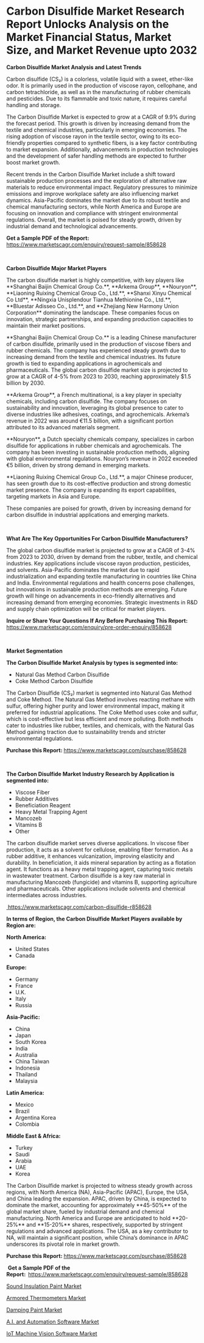 <p><h1>Carbon Disulfide Market Research Report Unlocks Analysis on the Market Financial Status, Market Size, and Market Revenue upto 2032</h1></p><p><strong>Carbon Disulfide Market Analysis and Latest Trends</strong></p>
<p><p>Carbon disulfide (CS₂) is a colorless, volatile liquid with a sweet, ether-like odor. It is primarily used in the production of viscose rayon, cellophane, and carbon tetrachloride, as well as in the manufacturing of rubber chemicals and pesticides. Due to its flammable and toxic nature, it requires careful handling and storage.</p><p>The Carbon Disulfide Market is expected to grow at a CAGR of 9.9% during the forecast period. This growth is driven by increasing demand from the textile and chemical industries, particularly in emerging economies. The rising adoption of viscose rayon in the textile sector, owing to its eco-friendly properties compared to synthetic fibers, is a key factor contributing to market expansion. Additionally, advancements in production technologies and the development of safer handling methods are expected to further boost market growth.</p><p>Recent trends in the Carbon Disulfide Market include a shift toward sustainable production processes and the exploration of alternative raw materials to reduce environmental impact. Regulatory pressures to minimize emissions and improve workplace safety are also influencing market dynamics. Asia-Pacific dominates the market due to its robust textile and chemical manufacturing sectors, while North America and Europe are focusing on innovation and compliance with stringent environmental regulations. Overall, the market is poised for steady growth, driven by industrial demand and technological advancements.</p></p>
<p><strong>Get a Sample PDF of the Report:&nbsp;</strong> <a href="https://www.marketscagr.com/enquiry/request-sample/858628?utm_campaign=1944&utm_medium=2&utm_source=Github&utm_content=ia&utm_term=25012025&utm_id=carbon-disulfide">https://www.marketscagr.com/enquiry/request-sample/858628</a></p>
<p>&nbsp;</p>
<p><strong>Carbon Disulfide Major Market Players</strong></p>
<p><p>The carbon disulfide market is highly competitive, with key players like **Shanghai Baijin Chemical Group Co.**, **Arkema Group**, **Nouryon**, **Liaoning Ruixing Chemical Group Co., Ltd.**, **Shanxi Xinyu Chemical Co Ltd**, **Ningxia Unisplendour Tianhua Methionine Co., Ltd.**, **Bluestar Adisseo Co., Ltd.**, and **Zhejiang New Harmony Union Corporation** dominating the landscape. These companies focus on innovation, strategic partnerships, and expanding production capacities to maintain their market positions.</p><p>**Shanghai Baijin Chemical Group Co.** is a leading Chinese manufacturer of carbon disulfide, primarily used in the production of viscose fibers and rubber chemicals. The company has experienced steady growth due to increasing demand from the textile and chemical industries. Its future growth is tied to expanding applications in agrochemicals and pharmaceuticals. The global carbon disulfide market size is projected to grow at a CAGR of 4-5% from 2023 to 2030, reaching approximately $1.5 billion by 2030.</p><p>**Arkema Group**, a French multinational, is a key player in specialty chemicals, including carbon disulfide. The company focuses on sustainability and innovation, leveraging its global presence to cater to diverse industries like adhesives, coatings, and agrochemicals. Arkema’s revenue in 2022 was around €11.5 billion, with a significant portion attributed to its advanced materials segment.</p><p>**Nouryon**, a Dutch specialty chemicals company, specializes in carbon disulfide for applications in rubber chemicals and agrochemicals. The company has been investing in sustainable production methods, aligning with global environmental regulations. Nouryon’s revenue in 2022 exceeded €5 billion, driven by strong demand in emerging markets.</p><p>**Liaoning Ruixing Chemical Group Co., Ltd.**, a major Chinese producer, has seen growth due to its cost-effective production and strong domestic market presence. The company is expanding its export capabilities, targeting markets in Asia and Europe.</p><p>These companies are poised for growth, driven by increasing demand for carbon disulfide in industrial applications and emerging markets.</p></p>
<p>&nbsp;</p>
<p><strong>What Are The Key Opportunities For Carbon Disulfide Manufacturers?</strong></p>
<p><p>The global carbon disulfide market is projected to grow at a CAGR of 3-4% from 2023 to 2030, driven by demand from the rubber, textile, and chemical industries. Key applications include viscose rayon production, pesticides, and solvents. Asia-Pacific dominates the market due to rapid industrialization and expanding textile manufacturing in countries like China and India. Environmental regulations and health concerns pose challenges, but innovations in sustainable production methods are emerging. Future growth will hinge on advancements in eco-friendly alternatives and increasing demand from emerging economies. Strategic investments in R&D and supply chain optimization will be critical for market players.</p></p>
<p><strong>Inquire or Share Your Questions If Any Before Purchasing This Report:</strong> <a href="https://www.marketscagr.com/enquiry/pre-order-enquiry/858628?utm_campaign=1944&utm_medium=2&utm_source=Github&utm_content=ia&utm_term=25012025&utm_id=carbon-disulfide">https://www.marketscagr.com/enquiry/pre-order-enquiry/858628</a></p>
<p>&nbsp;</p>
<p><strong>Market Segmentation</strong></p>
<p><strong>The Carbon Disulfide Market Analysis by types is segmented into:</strong></p>
<p><ul><li>Natural Gas Method Carbon Disulfide</li><li>Coke Method Carbon Disulfide</li></ul></p>
<p><p>The Carbon Disulfide (CS₂) market is segmented into Natural Gas Method and Coke Method. The Natural Gas Method involves reacting methane with sulfur, offering higher purity and lower environmental impact, making it preferred for industrial applications. The Coke Method uses coke and sulfur, which is cost-effective but less efficient and more polluting. Both methods cater to industries like rubber, textiles, and chemicals, with the Natural Gas Method gaining traction due to sustainability trends and stricter environmental regulations.</p></p>
<p><strong>Purchase this Report:&nbsp;</strong><a href="https://www.marketscagr.com/purchase/858628?utm_campaign=1944&utm_medium=2&utm_source=Github&utm_content=ia&utm_term=25012025&utm_id=carbon-disulfide">https://www.marketscagr.com/purchase/858628</a></p>
<p>&nbsp;</p>
<p><strong>The Carbon Disulfide Market Industry Research by Application is segmented into:</strong></p>
<p><ul><li>Viscose Fiber</li><li>Rubber Additives</li><li>Beneficiation Reagent</li><li>Heavy Metal Trapping Agent</li><li>Mancozeb</li><li>Vitamins B</li><li>Other</li></ul></p>
<p><p>The carbon disulfide market serves diverse applications. In viscose fiber production, it acts as a solvent for cellulose, enabling fiber formation. As a rubber additive, it enhances vulcanization, improving elasticity and durability. In beneficiation, it aids mineral separation by acting as a flotation agent. It functions as a heavy metal trapping agent, capturing toxic metals in wastewater treatment. Carbon disulfide is a key raw material in manufacturing Mancozeb (fungicide) and vitamins B, supporting agriculture and pharmaceuticals. Other applications include solvents and chemical intermediates across industries.</p></p>
<p><a href="https://www.marketscagr.com/carbon-disulfide-r858628?utm_campaign=1944&utm_medium=2&utm_source=Github&utm_content=ia&utm_term=25012025&utm_id=carbon-disulfide">&nbsp;https://www.marketscagr.com/carbon-disulfide-r858628</a></p>
<p><strong>In terms of Region, the Carbon Disulfide Market Players available by Region are:</strong></p>
<p>
    <p> <strong> North America: </strong>
        <ul>
            <li>United States</li>
            <li>Canada</li>
        </ul>
        </p> 
    <p> <strong> Europe: </strong>
        <ul>
            <li>Germany</li>
            <li>France</li>
            <li>U.K.</li>
            <li>Italy</li>
            <li>Russia</li>
        </ul>
        </p> 
    <p> <strong> Asia-Pacific: </strong>
        <ul>
            <li>China</li>
            <li>Japan</li>
            <li>South Korea</li>
            <li>India</li>
            <li>Australia</li>
            <li>China Taiwan</li>
            <li>Indonesia</li>
            <li>Thailand</li>
            <li>Malaysia</li>
        </ul>
        </p> 
    <p> <strong> Latin America: </strong>
        <ul>
            <li>Mexico</li>
            <li>Brazil</li>
            <li>Argentina Korea</li>
            <li>Colombia</li>
        </ul>
        </p> 
    <p> <strong> Middle East & Africa: </strong>
        <ul>
            <li>Turkey</li>
            <li>Saudi</li>
            <li>Arabia</li>
            <li>UAE</li>
            <li>Korea</li>
        </ul>
    </p>
    </p>
<p><p>The Carbon Disulfide market is projected to witness steady growth across regions, with North America (NA), Asia-Pacific (APAC), Europe, the USA, and China leading the expansion. APAC, driven by China, is expected to dominate the market, accounting for approximately **45-50%** of the global market share, fueled by industrial demand and chemical manufacturing. North America and Europe are anticipated to hold **20-25%** and **15-20%** shares, respectively, supported by stringent regulations and advanced applications. The USA, as a key contributor to NA, will maintain a significant position, while China’s dominance in APAC underscores its pivotal role in market growth.</p></p>
<p><strong>Purchase this Report: </strong><a href="https://www.marketscagr.com/purchase/858628?utm_campaign=1944&utm_medium=2&utm_source=Github&utm_content=ia&utm_term=25012025&utm_id=carbon-disulfide">https://www.marketscagr.com/purchase/858628</a></p>
<p>&nbsp;<strong>Get a Sample PDF of the Report:&nbsp;&nbsp;</strong><a href="https://www.marketscagr.com/enquiry/request-sample/858628?utm_campaign=1944&utm_medium=2&utm_source=Github&utm_content=ia&utm_term=25012025&utm_id=carbon-disulfide">https://www.marketscagr.com/enquiry/request-sample/858628</a></p>
<p><strong></strong></p>
<p><p><a href="https://github.com/ahmalaloanne/Market-Research-Report-List-1/blob/main/sound-insulation-paint-market.md?utm_campaign=1944&utm_medium=2&utm_source=Github&utm_content=ia&utm_term=25012025&utm_id=carbon-disulfide">Sound Insulation Paint Market</a></p><p><a href="https://www.linkedin.com/pulse/forecasts-growth-opportunities-armored-thermometers-industry-xzppf?utm_campaign=1944&utm_medium=2&utm_source=Github&utm_content=ia&utm_term=25012025&utm_id=carbon-disulfide">Armored Thermometers Market</a></p><p><a href="https://github.com/peddicehle/Market-Research-Report-List-1/blob/main/damping-paint-market.md?utm_campaign=1944&utm_medium=2&utm_source=Github&utm_content=ia&utm_term=25012025&utm_id=carbon-disulfide">Damping Paint Market</a></p><p><a href="https://www.linkedin.com/pulse/analyzing-historical-growth-trends-driversof-ai-automation-software-ewrkf?utm_campaign=1944&utm_medium=2&utm_source=Github&utm_content=ia&utm_term=25012025&utm_id=carbon-disulfide">A.I. and Automation Software Market</a></p><p><a href="https://www.linkedin.com/pulse/why-iot-machine-vision-software-market-set-57-growth-nx6ff?utm_campaign=1944&utm_medium=2&utm_source=Github&utm_content=ia&utm_term=25012025&utm_id=carbon-disulfide">IoT Machine Vision Software Market</a></p></p>